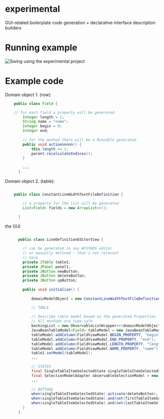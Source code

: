 experimental
============

GUI-related boilerplate code generation + declarative interface description builders

Running example
============

![Swing using the experimental project](http://i.imgur.com/zl7qy4P.gif?1 "Preview")

Example code
============

Domain object 1. (row):
```java
    public class Field {

    // for each field a property will be generated
		Integer length = 1;
		String name = "name";
		Integer begin = 0;
		Integer end;
		
		// for the method there will be a Runnable generated
		public void actionnnnnn() {
			this.length += 1;
			parent.recalculateIndices();
		}
		
		...
	  }    
```
Domain object 2. (table):
```java

    public class ConstantLineWidthTextFileDefinition {

		// a property for the list will be generated
		List<Field> fields = new ArrayList<>();
	   
	  }
```
the GUI
```java

	  public class LineDefinitionEditorView {

		// can be generated in any WYSYWIG editor
		// or manually defined - that's not relevant
		// here
		private JTable table1;
		private JPanel panel1;
		private JButton newButton;
		private JButton deleteButton;
		private JButton upButton;
		
		public void initialize() {
		
			domainModelObject = new ConstantLineWidthTextFileDefinition();

			// TABLE
			
			// Describe table model based on the generated Properties
			// All methods are type-safe
			backingList = new ObservableListWrapper<>(domainModelObject.fields);
			JavaBeanTableModel<Field> tableModel = new JavaBeanTableModel<>(backingList);
			tableModel.addColumn(FieldViewModel.BEGIN_PROPERTY, "begin");
			tableModel.addColumn(FieldViewModel.END_PROPERTY, "end");
			tableModel.addColumn(FieldViewModel.LENGTH_PROPERTY, "length");
			tableModel.addColumn(FieldViewModel.NAME_PROPERTY, "name");
			table1.setModel(tableModel);
			...

			// STATES
			final SingleTableItemSelectedState singleTableItemSelectedState = new SingleTableItemSelectedState(table1);
			final SelectionModelAdapter observableSelectionModel = new SelectionModelAdapter(table1);
			...
			
			// BUTTONS
			when(singleTableItemSelectedState).activate(deleteButton);
			when(singleTableItemSelectedState).and(not(firstTableItemSelected)).activate(upButton);
			when(singleTableItemSelectedState).and(not(lastTableItemSelected)).activate(downButton);
		}    
	  }
```
